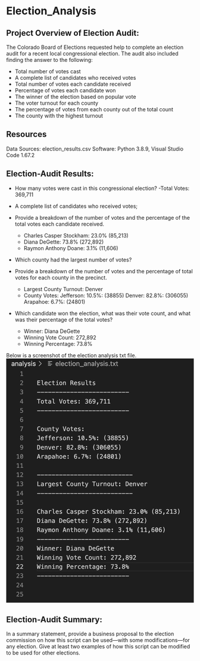 # Election_Analysis

## Project Overview of Election Audit:
The Colorado Board of Elections requested help to complete an election audit for a recent local congressional election. The audit also included finding the answer to the following:

* Total number of votes cast
* A complete list of candidates who received votes
* Total number of votes each candidate received
* Percentage of votes each candidate won
* The winner of the election based on popular vote
* The voter turnout for each county
* The percentage of votes from each county out of the total count
* The county with the highest turnout


## Resources
Data Sources: election_results.csv
Software: Python 3.8.9, Visual Studio Code 1.67.2

## Election-Audit Results:

* How many votes were cast in this congressional election?
    -Total Votes: 369,711

* A complete list of candidates who received votes;
* Provide a breakdown of the number of votes and the percentage of the total votes each candidate received.
    - Charles Casper Stockham: 23.0% (85,213)
    - Diana DeGette: 73.8% (272,892)
    - Raymon Anthony Doane: 3.1% (11,606)

* Which county had the largest number of votes?
* Provide a breakdown of the number of votes and the percentage of total votes for each county in the precinct.
    - Largest County Turnout: Denver
    - County Votes:
        Jefferson: 10.5%: (38855)
        Denver: 82.8%: (306055)
        Arapahoe: 6.7%: (24801)

* Which candidate won the election, what was their vote count, and what was their percentage of the total votes?
	- Winner: Diana DeGette
    - Winning Vote Count: 272,892
    - Winning Percentage: 73.8%

Below is a screenshot of the election analysis txt file.
![Image of Election Analysis txt file](/Resources/election_analysis_txt.png)

## Election-Audit Summary:
In a summary statement, provide a business proposal to the election commission on how this script can be used—with some modifications—for any election. Give at least two examples of how this script can be modified to be used for other elections.
